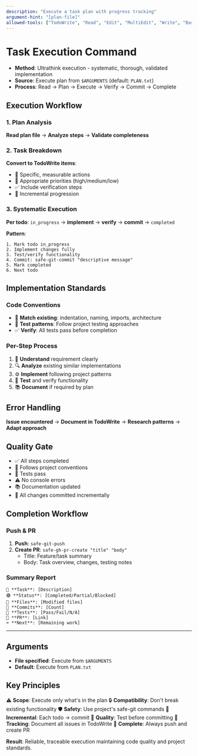 ```yaml
---
description: "Execute a task plan with progress tracking"
argument-hint: "[plan-file]"
allowed-tools: ["TodoWrite", "Read", "Edit", "MultiEdit", "Write", "Bash", "Grep", "LS", "Glob", "Task", "WebSearch", "mcp__context7__resolve-library-id", "mcp__context7__get-library-docs"]
---
```


# Task Execution Command

- **Method**: Ultrathink execution - systematic, thorough, validated implementation
- **Source**: Execute plan from `$ARGUMENTS` (default: `PLAN.txt`)
- **Process**: Read → Plan → Execute → Verify → Commit → Complete

## Execution Workflow

### 1. Plan Analysis
**Read plan file** → **Analyze steps** → **Validate completeness**

### 2. Task Breakdown
**Convert to TodoWrite items**:
- 🎯 Specific, measurable actions
- 📅 Appropriate priorities (high/medium/low)
- ✅ Include verification steps
- 🔄 Incremental progression

### 3. Systematic Execution
**Per todo**: `in_progress` → **implement** → **verify** → **commit** → `completed`

**Pattern**:
```
1. Mark todo in_progress
2. Implement changes fully
3. Test/verify functionality
4. Commit: safe-git-commit "descriptive message"
5. Mark completed
6. Next todo
```

## Implementation Standards

### Code Conventions
- 🎨 **Match existing**: indentation, naming, imports, architecture
- 🧪 **Test patterns**: Follow project testing approaches
- ✅ **Verify**: All tests pass before completion

### Per-Step Process
1. 📝 **Understand** requirement clearly
2. 🔍 **Analyze** existing similar implementations
3. ⚙️ **Implement** following project patterns
4. 🧪 **Test** and verify functionality
5. 📚 **Document** if required by plan

## Error Handling
**Issue encountered** → **Document in TodoWrite** → **Research patterns** → **Adapt approach**

## Quality Gate
- ✅ All steps completed
- 🎨 Follows project conventions
- 🧪 Tests pass
- ⚠️ No console errors
- 📚 Documentation updated
- 💾 All changes committed incrementally

## Completion Workflow

### Push & PR
1. **Push**: `safe-git-push`
2. **Create PR**: `safe-gh-pr-create "title" "body"`
   - Title: Feature/task summary
   - Body: Task overview, changes, testing notes

### Summary Report
```
🎯 **Task**: [Description]
🟢 **Status**: [Completed/Partial/Blocked]
📁 **Files**: [Modified files]
💾 **Commits**: [Count]
🧪 **Tests**: [Pass/Fail/N/A]
🔗 **PR**: [Link]
➡️ **Next**: [Remaining work]
```

---

## Arguments
- **File specified**: Execute from `$ARGUMENTS`
- **Default**: Execute from `PLAN.txt`

## Key Principles

⚠️ **Scope**: Execute only what's in the plan
🔒 **Compatibility**: Don't break existing functionality
🛡️ **Safety**: Use project's safe-git commands
💾 **Incremental**: Each todo → commit
🧪 **Quality**: Test before committing
📝 **Tracking**: Document all issues in TodoWrite
🔄 **Complete**: Always push and create PR

**Result**: Reliable, traceable execution maintaining code quality and project standards.
